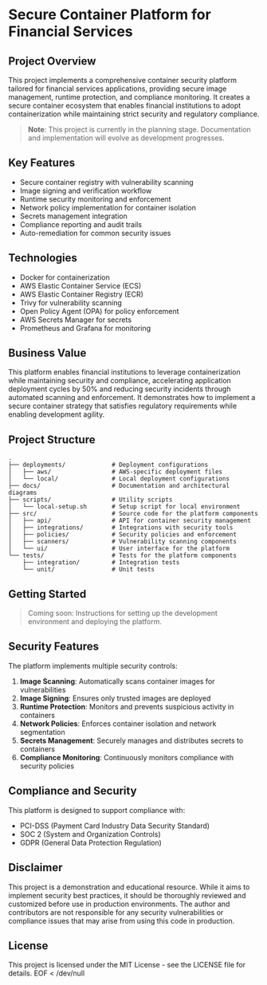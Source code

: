 # Secure Container Platform for Financial Services

## Project Overview

This project implements a comprehensive container security platform tailored for financial services applications, providing secure image management, runtime protection, and compliance monitoring. It creates a secure container ecosystem that enables financial institutions to adopt containerization while maintaining strict security and regulatory compliance.

> **Note**: This project is currently in the planning stage. Documentation and implementation will evolve as development progresses.

## Key Features

- Secure container registry with vulnerability scanning
- Image signing and verification workflow
- Runtime security monitoring and enforcement
- Network policy implementation for container isolation
- Secrets management integration
- Compliance reporting and audit trails
- Auto-remediation for common security issues

## Technologies

- Docker for containerization
- AWS Elastic Container Service (ECS)
- AWS Elastic Container Registry (ECR)
- Trivy for vulnerability scanning
- Open Policy Agent (OPA) for policy enforcement
- AWS Secrets Manager for secrets
- Prometheus and Grafana for monitoring

## Business Value

This platform enables financial institutions to leverage containerization while maintaining security and compliance, accelerating application deployment cycles by 50% and reducing security incidents through automated scanning and enforcement. It demonstrates how to implement a secure container strategy that satisfies regulatory requirements while enabling development agility.

## Project Structure

```
.
├── deployments/             # Deployment configurations
│   ├── aws/                 # AWS-specific deployment files
│   └── local/               # Local deployment configurations
├── docs/                    # Documentation and architectural diagrams
├── scripts/                 # Utility scripts
│   └── local-setup.sh       # Setup script for local environment
├── src/                     # Source code for the platform components
│   ├── api/                 # API for container security management
│   ├── integrations/        # Integrations with security tools
│   ├── policies/            # Security policies and enforcement
│   ├── scanners/            # Vulnerability scanning components
│   └── ui/                  # User interface for the platform
└── tests/                   # Tests for the platform components
    ├── integration/         # Integration tests
    └── unit/                # Unit tests
```

## Getting Started

> Coming soon: Instructions for setting up the development environment and deploying the platform.

## Security Features

The platform implements multiple security controls:

1. **Image Scanning**: Automatically scans container images for vulnerabilities
2. **Image Signing**: Ensures only trusted images are deployed
3. **Runtime Protection**: Monitors and prevents suspicious activity in containers
4. **Network Policies**: Enforces container isolation and network segmentation
5. **Secrets Management**: Securely manages and distributes secrets to containers
6. **Compliance Monitoring**: Continuously monitors compliance with security policies

## Compliance and Security

This platform is designed to support compliance with:
- PCI-DSS (Payment Card Industry Data Security Standard)
- SOC 2 (System and Organization Controls)
- GDPR (General Data Protection Regulation)

## Disclaimer

This project is a demonstration and educational resource. While it aims to implement security best practices, it should be thoroughly reviewed and customized before use in production environments. The author and contributors are not responsible for any security vulnerabilities or compliance issues that may arise from using this code in production.

## License

This project is licensed under the MIT License - see the LICENSE file for details.
EOF < /dev/null